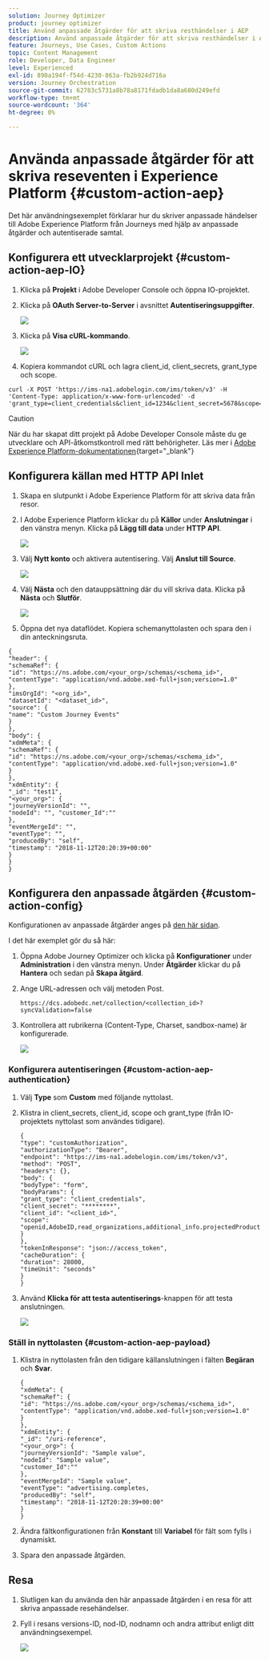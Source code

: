 ```yaml
---
solution: Journey Optimizer
product: journey optimizer
title: Använd anpassade åtgärder för att skriva resthändelser i AEP
description: Använd anpassade åtgärder för att skriva resthändelser i AEP
feature: Journeys, Use Cases, Custom Actions
topic: Content Management
role: Developer, Data Engineer
level: Experienced
exl-id: 890a194f-f54d-4230-863a-fb2b924d716a
version: Journey Orchestration
source-git-commit: 62783c5731a8b78a8171fdadb1da8a680d249efd
workflow-type: tm+mt
source-wordcount: '364'
ht-degree: 0%

---
```


# Använda anpassade åtgärder för att skriva reseventen i Experience Platform {#custom-action-aep}

Det här användningsexemplet förklarar hur du skriver anpassade händelser till Adobe Experience Platform från Journeys med hjälp av anpassade åtgärder och autentiserade samtal.

## Konfigurera ett utvecklarprojekt {#custom-action-aep-IO}

1. Klicka på **Projekt** i Adobe Developer Console och öppna IO-projektet.

1. Klicka på **OAuth Server-to-Server** i avsnittet **Autentiseringsuppgifter**.

   ![](assets/custom-action-aep-1.png)

1. Klicka på **Visa cURL-kommando**.

   ![](assets/custom-action-aep-2.png)

1. Kopiera kommandot cURL och lagra client_id, client_secrets, grant_type och scope.

```
curl -X POST 'https://ims-na1.adobelogin.com/ims/token/v3' -H 'Content-Type: application/x-www-form-urlencoded' -d 'grant_type=client_credentials&client_id=1234&client_secret=5678&scope=openid,AdobeID,read_organizations,additional_info.projectedProductContext,session'
```

>[!CAUTION]
>
>När du har skapat ditt projekt på Adobe Developer Console måste du ge utvecklare och API-åtkomstkontroll med rätt behörigheter. Läs mer i [Adobe Experience Platform-dokumentationen](https://experienceleague.adobe.com/en/docs/experience-platform/landing/platform-apis/api-authentication#grant-developer-and-api-access-control){target="_blank"}

## Konfigurera källan med HTTP API Inlet

1. Skapa en slutpunkt i Adobe Experience Platform för att skriva data från resor.

1. I Adobe Experience Platform klickar du på **Källor** under **Anslutningar** i den vänstra menyn. Klicka på **Lägg till data** under **HTTP API**.

   ![](assets/custom-action-aep-3.png)

1. Välj **Nytt konto** och aktivera autentisering. Välj **Anslut till Source**.

   ![](assets/custom-action-aep-4.png)

1. Välj **Nästa** och den datauppsättning där du vill skriva data. Klicka på **Nästa** och **Slutför**.

   ![](assets/custom-action-aep-5.png)

1. Öppna det nya dataflödet. Kopiera schemanyttolasten och spara den i din anteckningsruta.

```
{
"header": {
"schemaRef": {
"id": "https://ns.adobe.com/<your_org>/schemas/<schema_id>",
"contentType": "application/vnd.adobe.xed-full+json;version=1.0"
},
"imsOrgId": "<org_id>",
"datasetId": "<dataset_id>",
"source": {
"name": "Custom Journey Events"
}
},
"body": {
"xdmMeta": {
"schemaRef": {
"id": "https://ns.adobe.com/<your_org>/schemas/<schema_id>",
"contentType": "application/vnd.adobe.xed-full+json;version=1.0"
}
},
"xdmEntity": {
"_id": "test1",
"<your_org>": {
"journeyVersionId": "",
"nodeId": "", "customer_Id":""
},
"eventMergeId": "",
"eventType": "",
"producedBy": "self",
"timestamp": "2018-11-12T20:20:39+00:00"
}
}
}
```

## Konfigurera den anpassade åtgärden {#custom-action-config}

Konfigurationen av anpassade åtgärder anges på [den här sidan](../action/about-custom-action-configuration.md).

I det här exemplet gör du så här:

1. Öppna Adobe Journey Optimizer och klicka på **Konfigurationer** under **Administration** i den vänstra menyn. Under **Åtgärder** klickar du på **Hantera** och sedan på **Skapa åtgärd**.

1. Ange URL-adressen och välj metoden Post.

   `https://dcs.adobedc.net/collection/<collection_id>?syncValidation=false`

1. Kontrollera att rubrikerna (Content-Type, Charset, sandbox-name) är konfigurerade.

   ![](assets/custom-action-aep-7bis.png)

### Konfigurera autentiseringen {#custom-action-aep-authentication}

1. Välj **Type** som **Custom** med följande nyttolast.

1. Klistra in client_secrets, client_id, scope och grant_type (från IO-projektets nyttolast som användes tidigare).

   ```
   {
   "type": "customAuthorization",
   "authorizationType": "Bearer",
   "endpoint": "https://ims-na1.adobelogin.com/ims/token/v3",
   "method": "POST",
   "headers": {},
   "body": {
   "bodyType": "form",
   "bodyParams": {
   "grant_type": "client_credentials",
   "client_secret": "********",
   "client_id": "<client_id>",
   "scope": "openid,AdobeID,read_organizations,additional_info.projectedProductContext,session"
   }
   },
   "tokenInResponse": "json://access_token",
   "cacheDuration": {
   "duration": 28000,
   "timeUnit": "seconds"
   }
   }
   ```

1. Använd **Klicka för att testa autentiserings**-knappen för att testa anslutningen.

   ![](assets/custom-action-aep-8.png)

### Ställ in nyttolasten {#custom-action-aep-payload}

1. Klistra in nyttolasten från den tidigare källanslutningen i fälten **Begäran** och **Svar**.

   ```
   {
   "xdmMeta": {
   "schemaRef": {
   "id": "https://ns.adobe.com/<your_org>/schemas/<schema_id>",
   "contentType": "application/vnd.adobe.xed-full+json;version=1.0"
   }
   },
   "xdmEntity": {
   "_id": "/uri-reference",
   "<your_org>": {
   "journeyVersionId": "Sample value",
   "nodeId": "Sample value",
   "customer_Id":""
   },
   "eventMergeId": "Sample value",
   "eventType": "advertising.completes,
   "producedBy": "self",
   "timestamp": "2018-11-12T20:20:39+00:00"
   }
   }
   ```

1. Ändra fältkonfigurationen från **Konstant** till **Variabel** för fält som fylls i dynamiskt.

1. Spara den anpassade åtgärden.

## Resa

1. Slutligen kan du använda den här anpassade åtgärden i en resa för att skriva anpassade resehändelser.

1. Fyll i resans versions-ID, nod-ID, nodnamn och andra attribut enligt ditt användningsexempel.

   ![](assets/custom-action-aep-9.png)
